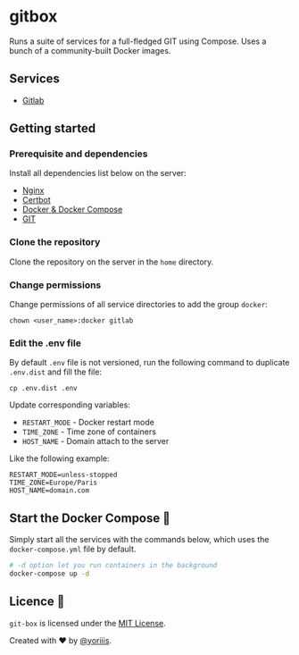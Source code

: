 # gitbox

Runs a suite of services for a full-fledged GIT using Compose. Uses a bunch of a community-built Docker images.

## Services

- [Gitlab](https://hub.docker.com/r/gitlab/gitlab-ce)

## Getting started

### Prerequisite and dependencies

Install all dependencies list below on the server:

- [Nginx](https://www.digitalocean.com/community/tutorials/how-to-install-nginx-on-ubuntu-18-04-quickstart)
- [Certbot](https://certbot.eff.org)
- [Docker & Docker Compose](https://www.digitalocean.com/community/tutorials/comment-installer-et-utiliser-docker-sur-ubuntu-18-04-fr)
- [GIT](https://www.digitalocean.com/community/tutorials/how-to-install-git-on-ubuntu-18-04-quickstart)

### Clone the repository

Clone the repository on the server in the `home` directory.

### Change permissions

Change permissions of all service directories to add the group `docker`:

```
chown <user_name>:docker gitlab
```

### Edit the .env file

By default `.env` file is not versioned, run the following command to duplicate `.env.dist` and fill the file:

```
cp .env.dist .env
```

Update corresponding variables:

- `RESTART_MODE` - Docker restart mode
- `TIME_ZONE` - Time zone of containers
- `HOST_NAME` - Domain attach to the server

Like the following example:

```
RESTART_MODE=unless-stopped
TIME_ZONE=Europe/Paris
HOST_NAME=domain.com
```

## Start the Docker Compose 🚀

Simply start all the services with the commands below, which uses the `docker-compose.yml` file by default.

```bash
# -d option let you run containers in the background
docker-compose up -d
```

## Licence 🤞

`git-box` is licensed under the [MIT License](http://opensource.org/licenses/MIT).

Created with ♥ by [@yoriiis](http://github.com/yoriiis).
